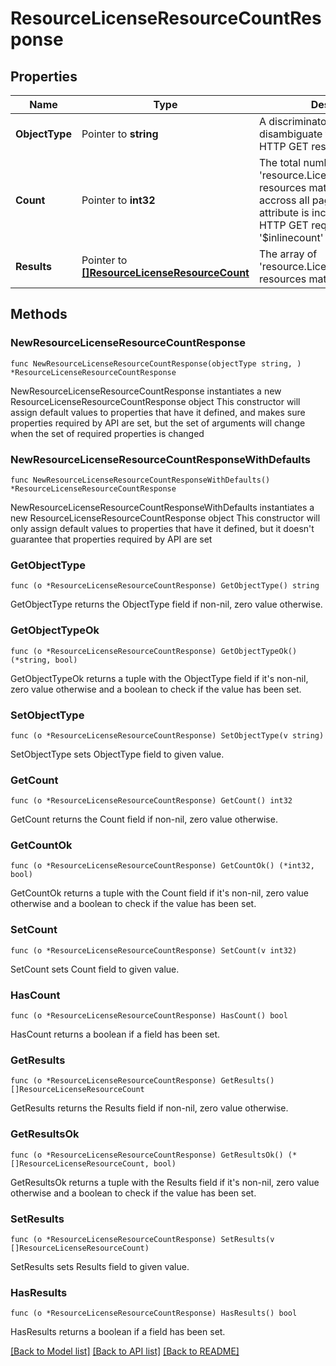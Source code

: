 # ResourceLicenseResourceCountResponse

## Properties

Name | Type | Description | Notes
------------ | ------------- | ------------- | -------------
**ObjectType** | Pointer to **string** | A discriminator value to disambiguate the schema of a HTTP GET response body. | 
**Count** | Pointer to **int32** | The total number of &#39;resource.LicenseResourceCount&#39; resources matching the request, accross all pages. The &#39;Count&#39; attribute is included when the HTTP GET request includes the &#39;$inlinecount&#39; parameter. | [optional] 
**Results** | Pointer to [**[]ResourceLicenseResourceCount**](resource.LicenseResourceCount.md) | The array of &#39;resource.LicenseResourceCount&#39; resources matching the request. | [optional] 

## Methods

### NewResourceLicenseResourceCountResponse

`func NewResourceLicenseResourceCountResponse(objectType string, ) *ResourceLicenseResourceCountResponse`

NewResourceLicenseResourceCountResponse instantiates a new ResourceLicenseResourceCountResponse object
This constructor will assign default values to properties that have it defined,
and makes sure properties required by API are set, but the set of arguments
will change when the set of required properties is changed

### NewResourceLicenseResourceCountResponseWithDefaults

`func NewResourceLicenseResourceCountResponseWithDefaults() *ResourceLicenseResourceCountResponse`

NewResourceLicenseResourceCountResponseWithDefaults instantiates a new ResourceLicenseResourceCountResponse object
This constructor will only assign default values to properties that have it defined,
but it doesn't guarantee that properties required by API are set

### GetObjectType

`func (o *ResourceLicenseResourceCountResponse) GetObjectType() string`

GetObjectType returns the ObjectType field if non-nil, zero value otherwise.

### GetObjectTypeOk

`func (o *ResourceLicenseResourceCountResponse) GetObjectTypeOk() (*string, bool)`

GetObjectTypeOk returns a tuple with the ObjectType field if it's non-nil, zero value otherwise
and a boolean to check if the value has been set.

### SetObjectType

`func (o *ResourceLicenseResourceCountResponse) SetObjectType(v string)`

SetObjectType sets ObjectType field to given value.


### GetCount

`func (o *ResourceLicenseResourceCountResponse) GetCount() int32`

GetCount returns the Count field if non-nil, zero value otherwise.

### GetCountOk

`func (o *ResourceLicenseResourceCountResponse) GetCountOk() (*int32, bool)`

GetCountOk returns a tuple with the Count field if it's non-nil, zero value otherwise
and a boolean to check if the value has been set.

### SetCount

`func (o *ResourceLicenseResourceCountResponse) SetCount(v int32)`

SetCount sets Count field to given value.

### HasCount

`func (o *ResourceLicenseResourceCountResponse) HasCount() bool`

HasCount returns a boolean if a field has been set.

### GetResults

`func (o *ResourceLicenseResourceCountResponse) GetResults() []ResourceLicenseResourceCount`

GetResults returns the Results field if non-nil, zero value otherwise.

### GetResultsOk

`func (o *ResourceLicenseResourceCountResponse) GetResultsOk() (*[]ResourceLicenseResourceCount, bool)`

GetResultsOk returns a tuple with the Results field if it's non-nil, zero value otherwise
and a boolean to check if the value has been set.

### SetResults

`func (o *ResourceLicenseResourceCountResponse) SetResults(v []ResourceLicenseResourceCount)`

SetResults sets Results field to given value.

### HasResults

`func (o *ResourceLicenseResourceCountResponse) HasResults() bool`

HasResults returns a boolean if a field has been set.


[[Back to Model list]](../README.md#documentation-for-models) [[Back to API list]](../README.md#documentation-for-api-endpoints) [[Back to README]](../README.md)


